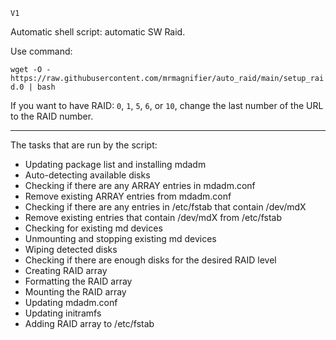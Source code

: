 `V1`

Automatic shell script: automatic SW Raid. 

Use command:

`wget -O - https://raw.githubusercontent.com/mrmagnifier/auto_raid/main/setup_raid.0 | bash`

If you want to have RAID: `0`, `1`, `5`, `6`, or `10`, change the last number of the URL to the RAID number.

____

The tasks that are run by the script:

- Updating package list and installing mdadm
- Auto-detecting available disks
- Checking if there are any ARRAY entries in mdadm.conf
- Remove existing ARRAY entries from mdadm.conf
- Checking if there are any entries in /etc/fstab that contain /dev/mdX
- Remove existing entries that contain /dev/mdX from /etc/fstab
- Checking for existing md devices
- Unmounting and stopping existing md devices
- Wiping detected disks
- Checking if there are enough disks for the desired RAID level
- Creating RAID array
- Formatting the RAID array
- Mounting the RAID array
- Updating mdadm.conf
- Updating initramfs
- Adding RAID array to /etc/fstab
